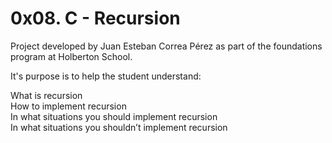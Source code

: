 # 0x08. C - Recursion

Project developed by Juan Esteban Correa Pérez as part of the foundations program at Holberton School.

It's purpose is to help the student understand:

What is recursion<br />
How to implement recursion<br />
In what situations you should implement recursion<br />
In what situations you shouldn’t implement recursion<br />
